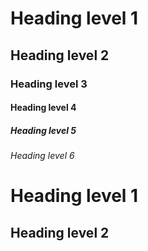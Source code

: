 # Heading level 1	
## Heading level 2	
### Heading level 3	
#### Heading level 4	
##### Heading level 5	
###### Heading level 6	

Heading level 1
===============

Heading level 2
---------------
